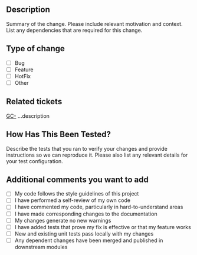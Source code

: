 ## Description
Summary of the change. Please include relevant motivation and context. List any dependencies that are required for this change.

## Type of change
- [ ] Bug
- [ ] Feature
- [ ] HotFix
- [ ] Other

## Related tickets
[GC-](https://marulainc.atlassian.net/browse/GC-) ...description

## How Has This Been Tested?
Describe the tests that you ran to verify your changes and provide instructions so we can reproduce it. Please also list any relevant details for your test configuration.

## Additional comments you want to add
- [ ] My code follows the style guidelines of this project
- [ ] I have performed a self-review of my own code
- [ ] I have commented my code, particularly in hard-to-understand areas
- [ ] I have made corresponding changes to the documentation
- [ ] My changes generate no new warnings
- [ ] I have added tests that prove my fix is effective or that my feature works
- [ ] New and existing unit tests pass locally with my changes
- [ ] Any dependent changes have been merged and published in downstream modules